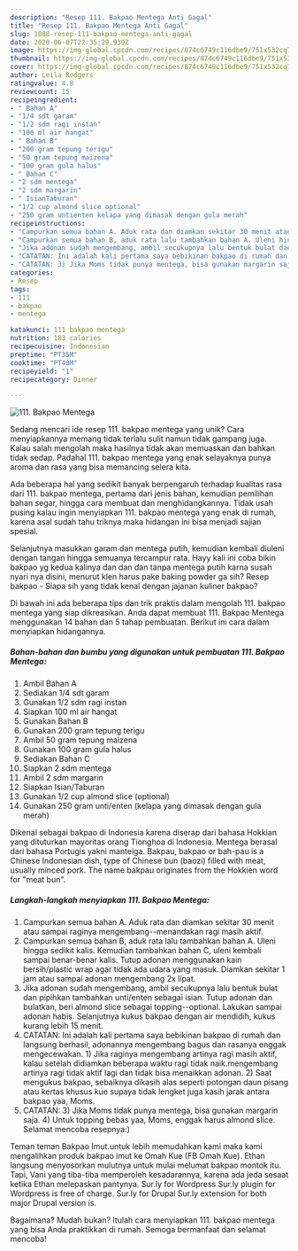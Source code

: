 ```yaml
---
description: "Resep 111. Bakpao Mentega Anti Gagal"
title: "Resep 111. Bakpao Mentega Anti Gagal"
slug: 1888-resep-111-bakpao-mentega-anti-gagal
date: 2020-06-07T22:35:29.939Z
image: https://img-global.cpcdn.com/recipes/874c6749c116dbe9/751x532cq70/111-bakpao-mentega-foto-resep-utama.jpg
thumbnail: https://img-global.cpcdn.com/recipes/874c6749c116dbe9/751x532cq70/111-bakpao-mentega-foto-resep-utama.jpg
cover: https://img-global.cpcdn.com/recipes/874c6749c116dbe9/751x532cq70/111-bakpao-mentega-foto-resep-utama.jpg
author: Leila Rodgers
ratingvalue: 4.8
reviewcount: 15
recipeingredient:
- " Bahan A"
- "1/4 sdt garam"
- "1/2 sdm ragi instan"
- "100 ml air hangat"
- " Bahan B"
- "200 gram tepung terigu"
- "50 gram tepung maizena"
- "100 gram gula halus"
- " Bahan C"
- "2 sdm mentega"
- "2 sdm margarin"
- " IsianTaburan"
- "1/2 cup almond slice optional"
- "250 gram untienten kelapa yang dimasak dengan gula merah"
recipeinstructions:
- "Campurkan semua bahan A. Aduk rata dan diamkan sekitar 30 menit atau sampai raginya mengembang--menandakan ragi masih aktif."
- "Campurkan semua bahan B, aduk rata lalu tambahkan bahan A. Uleni hingga sedikit kalis. Kemudian tambahkan bahan C, uleni kembali sampai benar-benar kalis. Tutup adonan menggunakan kain bersih/plastic wrap agar tidak ada udara yang masuk. Diamkan sekitar 1 jam atau sampai adonan mengembang 2x lipat."
- "Jika adonan sudah mengembang, ambil secukupnya lalu bentuk bulat dan pipihkan tambahkan unti/enten sebagai isian. Tutup adonan dan bulatkan, beri almond slice sebagai topping--optional. Lakukan sampai adonan habis. Selanjutnya kukus bakpao dengan air mendidih, kukus kurang lebih 15 menit."
- "CATATAN: Ini adalah kali pertama saya bebikinan bakpao di rumah dan langsung berhasil, adonannya mengembang bagus dan rasanya enggak mengecewakan. 1) Jika raginya mengembang artinya ragi masih aktif, kalau setelah didiamkan beberapa waktu ragi tidak naik.mengembang artinya ragi tidak aktif lagi dan tidak bisa menaikkan adonan. 2) Saat mengukus bakpao, sebaiknya dikasih alas seperti potongan daun pisang atau kertas khusus kue supaya tidak lengket juga kasih jarak antara bakpao yaa, Moms."
- "CATATAN: 3) Jika Moms tidak punya mentega, bisa gunakan margarin saja. 4) Untuk topping bebas yaa, Moms, enggak harus almond slice. Selamat mencoba resepnya:)"
categories:
- Resep
tags:
- 111
- bakpao
- mentega

katakunci: 111 bakpao mentega 
nutrition: 183 calories
recipecuisine: Indonesian
preptime: "PT35M"
cooktime: "PT40M"
recipeyield: "1"
recipecategory: Dinner

---
```



![111. Bakpao Mentega](https://img-global.cpcdn.com/recipes/874c6749c116dbe9/751x532cq70/111-bakpao-mentega-foto-resep-utama.jpg)

Sedang mencari ide resep 111. bakpao mentega yang unik? Cara menyiapkannya memang tidak terlalu sulit namun tidak gampang juga. Kalau salah mengolah maka hasilnya tidak akan memuaskan dan bahkan tidak sedap. Padahal 111. bakpao mentega yang enak selayaknya punya aroma dan rasa yang bisa memancing selera kita.

Ada beberapa hal yang sedikit banyak berpengaruh terhadap kualitas rasa dari 111. bakpao mentega, pertama dari jenis bahan, kemudian pemilihan bahan segar, hingga cara membuat dan menghidangkannya. Tidak usah pusing kalau ingin menyiapkan 111. bakpao mentega yang enak di rumah, karena asal sudah tahu triknya maka hidangan ini bisa menjadi sajian spesial.

Selanjutnya masukkan garam dan mentega putih, kemudian kembali diuleni dengan tangan hingga semuanya tercampur rata. Hayy kali ini coba bikin bakpao yg kedua kalinya dan dan dan tanpa mentega putih karna susah nyari nya disini, menurut klen harus pake baking powder ga sih? Resep bakpao - Siapa sih yang tidak kenal dengan jajanan kuliner bakpao?


Di bawah ini ada beberapa tips dan trik praktis dalam mengolah 111. bakpao mentega yang siap dikreasikan. Anda dapat membuat 111. Bakpao Mentega menggunakan 14 bahan dan 5 tahap pembuatan. Berikut ini cara dalam menyiapkan hidangannya.

<!--inarticleads1-->

##### Bahan-bahan dan bumbu yang digunakan untuk pembuatan 111. Bakpao Mentega:

1. Ambil  Bahan A
1. Sediakan 1/4 sdt garam
1. Gunakan 1/2 sdm ragi instan
1. Siapkan 100 ml air hangat
1. Gunakan  Bahan B
1. Gunakan 200 gram tepung terigu
1. Ambil 50 gram tepung maizena
1. Gunakan 100 gram gula halus
1. Sediakan  Bahan C
1. Siapkan 2 sdm mentega
1. Ambil 2 sdm margarin
1. Siapkan  Isian/Taburan
1. Gunakan 1/2 cup almond slice (optional)
1. Gunakan 250 gram unti/enten (kelapa yang dimasak dengan gula merah)


Dikenal sebagai bakpao di Indonesia karena diserap dari bahasa Hokkian yang dituturkan mayoritas orang Tionghoa di Indonesia. Mentega berasal dari bahasa Portugis yakni manteiga. Bakpau, bakpao or bah-pau is a Chinese Indonesian dish, type of Chinese bun (baozi) filled with meat, usually minced pork. The name bakpau originates from the Hokkien word for &#34;meat bun&#34;. 

<!--inarticleads2-->

##### Langkah-langkah menyiapkan 111. Bakpao Mentega:

1. Campurkan semua bahan A. Aduk rata dan diamkan sekitar 30 menit atau sampai raginya mengembang--menandakan ragi masih aktif.
1. Campurkan semua bahan B, aduk rata lalu tambahkan bahan A. Uleni hingga sedikit kalis. Kemudian tambahkan bahan C, uleni kembali sampai benar-benar kalis. Tutup adonan menggunakan kain bersih/plastic wrap agar tidak ada udara yang masuk. Diamkan sekitar 1 jam atau sampai adonan mengembang 2x lipat.
1. Jika adonan sudah mengembang, ambil secukupnya lalu bentuk bulat dan pipihkan tambahkan unti/enten sebagai isian. Tutup adonan dan bulatkan, beri almond slice sebagai topping--optional. Lakukan sampai adonan habis. Selanjutnya kukus bakpao dengan air mendidih, kukus kurang lebih 15 menit.
1. CATATAN: Ini adalah kali pertama saya bebikinan bakpao di rumah dan langsung berhasil, adonannya mengembang bagus dan rasanya enggak mengecewakan. 1) Jika raginya mengembang artinya ragi masih aktif, kalau setelah didiamkan beberapa waktu ragi tidak naik.mengembang artinya ragi tidak aktif lagi dan tidak bisa menaikkan adonan. 2) Saat mengukus bakpao, sebaiknya dikasih alas seperti potongan daun pisang atau kertas khusus kue supaya tidak lengket juga kasih jarak antara bakpao yaa, Moms.
1. CATATAN: 3) Jika Moms tidak punya mentega, bisa gunakan margarin saja. 4) Untuk topping bebas yaa, Moms, enggak harus almond slice. Selamat mencoba resepnya:)


Teman teman Bakpao Imut.untuk lebih memudahkan kami maka kami mengalihkan produk bakpao imut ke Omah Kue (FB Omah Kue). Ethan langsung menyosorkan mulutnya untuk mulai melumat bakpao montok itu. Tapi, Vani yang tiba-tiba memperoleh kesadarannya, karena ada jeda sesaat ketika Ethan melepaskan pantynya. Sur.ly for Wordpress Sur.ly plugin for Wordpress is free of charge. Sur.ly for Drupal Sur.ly extension for both major Drupal version is. 

Bagaimana? Mudah bukan? Itulah cara menyiapkan 111. bakpao mentega yang bisa Anda praktikkan di rumah. Semoga bermanfaat dan selamat mencoba!
